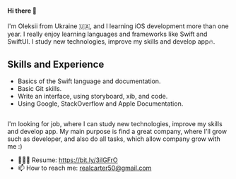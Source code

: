 #### Hi there 👋

I'm Oleksii from Ukraine 🇺🇦, and I learning iOS development more than one year. I really enjoy learning languages and frameworks like Swift and SwiftUI. I study new technologies, improve my skills and develop app🔥.

## Skills and Experience

- Basics of the Swift language and documentation.
- Basic Git skills.
- Write an interface, using storyboard, xib, and code.
- Using Google, StackOverflow and Apple Documentation.

##
I'm looking for job, where I can study new technologies, improve my skills and develop app. My main purpose is find a great company, where I'll grow such as developer, and also do all tasks, which allow company grow with me :)
- 👨🏻‍💻 Resume: https://bit.ly/3ilGFrO
- 📫 How to reach me: realcarter50@gmail.com
